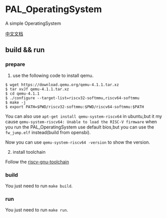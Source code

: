 # PAL_OperatingSystem
A simple OperatingSystem

[中文文档](README_CN.md)

## build && run

### prepare
1. use the following code to install qemu.
```shell
$ wget https://download.qemu.org/qemu-4.1.1.tar.xz
$ tar xvJf qemu-4.1.1.tar.xz
$ cd qemu-4.1.1
$ ./configure --target-list=riscv32-softmmu,riscv64-softmmu
$ make -j
$ export PATH=$PWD/riscv32-softmmu:$PWD/riscv64-softmmu:$PATH
```
You can also use `apt-get install qemu-system-riscv64` in ubuntu,but it my cause `qemu-system-riscv64: Unable to load the RISC-V firmware` when you run the PAL_OperatingSystem use default bios,but you can use the `fw_jump.elf` instead(build from opensbi).

Now you can use `qemu-system-riscv64 -version` to show the version.

2. install toolchain

Follow the [riscv-gnu-toolchain](https://github.com/riscv-collab/riscv-gnu-toolchain)

### build

You just need to run `make build`.

### run

You just need to run `make run`.